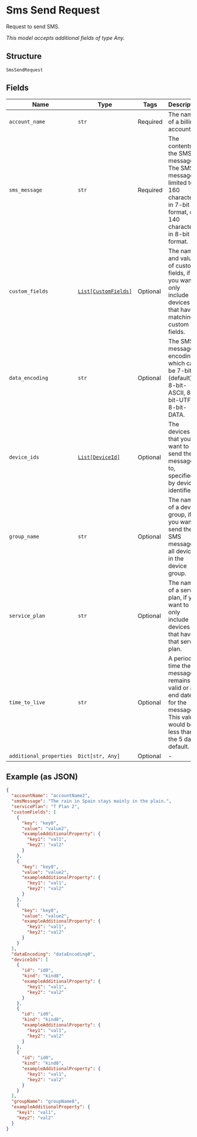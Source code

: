 
# Sms Send Request

Request to send SMS.

*This model accepts additional fields of type Any.*

## Structure

`SmsSendRequest`

## Fields

| Name | Type | Tags | Description |
|  --- | --- | --- | --- |
| `account_name` | `str` | Required | The name of a billing account. |
| `sms_message` | `str` | Required | The contents of the SMS message. The SMS message is limited to 160 characters in 7-bit format, or 140 characters in 8-bit format. |
| `custom_fields` | [`List[CustomFields]`](../../doc/models/custom-fields.md) | Optional | The names and values of custom fields, if you want to only include devices that have matching custom fields. |
| `data_encoding` | `str` | Optional | The SMS message encoding, which can be 7-bit (default), 8-bit-ASCII, 8-bit-UTF-8, 8-bit-DATA. |
| `device_ids` | [`List[DeviceId]`](../../doc/models/device-id.md) | Optional | The devices that you want to send the message to, specified by device identifier. |
| `group_name` | `str` | Optional | The name of a device group, if you want to send the SMS message to all devices in the device group. |
| `service_plan` | `str` | Optional | The name of a service plan, if you want to only include devices that have that service plan. |
| `time_to_live` | `str` | Optional | A period of time the message remains valid or an end date for the message. This value would be less than the 5 day default. |
| `additional_properties` | `Dict[str, Any]` | Optional | - |

## Example (as JSON)

```json
{
  "accountName": "accountName2",
  "smsMessage": "The rain in Spain stays mainly in the plain.",
  "servicePlan": "T Plan 2",
  "customFields": [
    {
      "key": "key0",
      "value": "value2",
      "exampleAdditionalProperty": {
        "key1": "val1",
        "key2": "val2"
      }
    },
    {
      "key": "key0",
      "value": "value2",
      "exampleAdditionalProperty": {
        "key1": "val1",
        "key2": "val2"
      }
    },
    {
      "key": "key0",
      "value": "value2",
      "exampleAdditionalProperty": {
        "key1": "val1",
        "key2": "val2"
      }
    }
  ],
  "dataEncoding": "dataEncoding0",
  "deviceIds": [
    {
      "id": "id0",
      "kind": "kind8",
      "exampleAdditionalProperty": {
        "key1": "val1",
        "key2": "val2"
      }
    },
    {
      "id": "id0",
      "kind": "kind8",
      "exampleAdditionalProperty": {
        "key1": "val1",
        "key2": "val2"
      }
    },
    {
      "id": "id0",
      "kind": "kind8",
      "exampleAdditionalProperty": {
        "key1": "val1",
        "key2": "val2"
      }
    }
  ],
  "groupName": "groupName8",
  "exampleAdditionalProperty": {
    "key1": "val1",
    "key2": "val2"
  }
}
```

